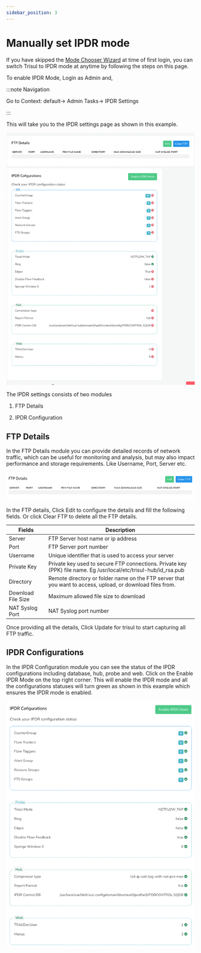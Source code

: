 ```yaml
---
sidebar_position: 3
---
```


# Manually set IPDR mode

If you have skipped the [Mode Chooser Wizard](install) at time of first login, you can switch Trisul to IPDR mode at anytime by following the steps on this page. 


To enable IPDR Mode, Login as Admin and,

:::note Navigation

Go to Context: default-> Admin Tasks-> IPDR Settings

:::

This will take you to the IPDR settings page as shown in this example.

![](images/ipdrmodefullpage.png)

The IPDR settings consists of two modules

1. FTP Details

2. IPDR Configuration

## FTP Details

In the FTP Details module you can provide detailed records of network traffic, which can be useful for monitoring and analysis, but may also impact performance and storage requirements. Like Username, Port, Server etc.

![](images/ipdrmode1.png)

In the FTP details, Click Edit to configure the details and fill the following fields. Or click Clear FTP to delete all the FTP details.

| Fields             | Description                                                                                                      |
| ------------------ | ---------------------------------------------------------------------------------------------------------------- |
| Server             | FTP Server host name or ip address                                                                               |
| Port               | FTP Server port number                                                                                           |
| Username           | Unique identifier that is used to access your server                                                             |
| Private Key        | Private key used to secure FTP connections. Private key (PPK) file name. Eg /usr/local/etc/trisul-hub/id_rsa.pub |
| Directory          | Remote directory or folder name on the FTP server that you want to access, upload, or download files from.       |
| Download File Size | Maximum allowed file size to download                                                                            |
| NAT Syslog Port    | NAT Syslog port number                                                                                           |

Once providing all the details, Click Update for trisul to start capturing all FTP traffic.

## IPDR Configurations

In the IPDR Configuration module you can see the status of the IPDR configurations including database, hub, probe and web. Click on the Enable IPDR Mode on the top right corner. This will enable the IPDR mode and all the configurations statuses will turn green as shown in this example which ensures the IPDR mode is enabled.

![](images/ipdrmodeenable.png)

